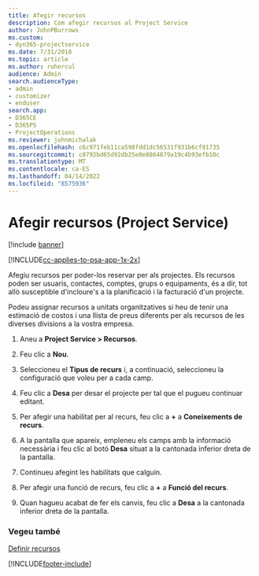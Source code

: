 ```yaml
---
title: Afegir recursos
description: Com afegir recursos al Project Service
author: JohnPBurrows
ms.custom:
- dyn365-projectservice
ms.date: 7/31/2018
ms.topic: article
ms.author: ruhercul
audience: Admin
search.audienceType:
- admin
- customizer
- enduser
search.app:
- D365CE
- D365PS
- ProjectOperations
ms.reviewer: johnmichalak
ms.openlocfilehash: c6c971feb11ca598fdd1dc56531f931b6cf91735
ms.sourcegitcommit: c0792bd65d92db25e0e8864879a19c4b93efb10c
ms.translationtype: MT
ms.contentlocale: ca-ES
ms.lasthandoff: 04/14/2022
ms.locfileid: "8575936"
---
```

# <a name="add-resources-project-service"></a>Afegir recursos (Project Service)

[!include [banner](../includes/psa-now-project-operations.md)]

[!INCLUDE[cc-applies-to-psa-app-1x-2x](../includes/cc-applies-to-psa-app-1x-2x.md)]

Afegiu recursos per poder-los reservar per als projectes. Els recursos poden ser usuaris, contactes, comptes, grups o equipaments, és a dir, tot allò susceptible d'incloure's a la planificació i la facturació d'un projecte.  
  
Podeu assignar recursos a unitats organitzatives si heu de tenir una estimació de costos i una llista de preus diferents per als recursos de les diverses divisions a la vostra empresa.  
  
1.  Aneu a **Project Service > Recursos**.  
  
2.  Feu clic a **Nou**.  
  
3.  Seleccioneu el **Tipus de recurs** i, a continuació, seleccioneu la configuració que voleu per a cada camp.  
  
4.  Feu clic a **Desa** per desar el projecte per tal que el pugueu continuar editant.  
  
5.  Per afegir una habilitat per al recurs, feu clic a **+** a **Coneixements de recurs**.  
  
6.  A la pantalla que apareix, empleneu els camps amb la informació necessària i feu clic al botó **Desa** situat a la cantonada inferior dreta de la pantalla.  
  
7.  Continueu afegint les habilitats que calguin.  
  
8.  Per afegir una funció de recurs, feu clic a **+** a **Funció del recurs**.  
  
9. Quan hagueu acabat de fer els canvis, feu clic a **Desa** a la cantonada inferior dreta de la pantalla.  
  
### <a name="see-also"></a>Vegeu també  
 [Definir recursos](../psa/set-up-resources.md)


[!INCLUDE[footer-include](../includes/footer-banner.md)]
